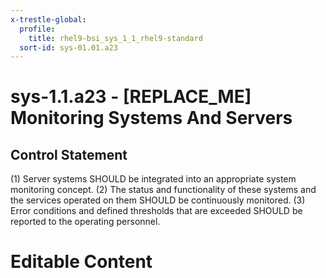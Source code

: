 ```yaml
---
x-trestle-global:
  profile:
    title: rhel9-bsi_sys_1_1_rhel9-standard
  sort-id: sys-01.01.a23
---
```


# sys-1.1.a23 - \[REPLACE_ME\] Monitoring Systems And Servers

## Control Statement

(1) Server systems SHOULD be integrated into an appropriate system monitoring concept.
(2) The status and functionality of these systems and the services operated on them SHOULD be
continuously monitored. (3) Error conditions and defined thresholds that are exceeded SHOULD
be reported to the operating personnel.

# Editable Content

<!-- Make additions and edits below -->
<!-- The above represents the contents of the control as received by the profile, prior to additions. -->
<!-- If the profile makes additions to the control, they will appear below. -->
<!-- The above markdown may not be edited but you may edit the content below, and/or introduce new additions to be made by the profile. -->
<!-- If there is a yaml header at the top, parameter values may be edited. Use --set-parameters to incorporate the changes during assembly. -->
<!-- The content here will then replace what is in the profile for this control, after running profile-assemble. -->
<!-- The current profile has no added parts for this control, but you may add new ones here. -->
<!-- Each addition must have a heading either of the form ## Control my_addition_name -->
<!-- or ## Part a. (where the a. refers to one of the control statement labels.) -->
<!-- "## Control" parts are new parts added after the statement part. -->
<!-- "## Part" parts are new parts added into the top-level statement part with that label. -->
<!-- Subparts may be added with nested hash levels of the form ### My Subpart Name -->
<!-- underneath the parent ## Control or ## Part being added -->
<!-- See https://oscal-compass.github.io/compliance-trestle/tutorials/ssp_profile_catalog_authoring/ssp_profile_catalog_authoring for guidance. -->
